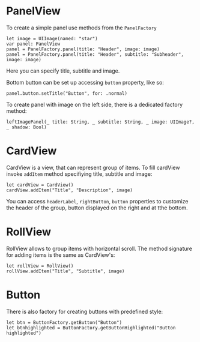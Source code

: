 # PanelView

To create a simple panel use methods from the `PanelFactory`

```
let image = UIImage(named: "star")
var panel: PanelView
panel = PanelFactory.panel(title: "Header", image: image)
panel = PanelFactory.panel(title: "Header", subtitle: "Subheader", image: image)
```

Here you can specify title, subtitle and image.

Bottom button can be set up accessing `button` property, like so:
```
panel.button.setTitle("Button", for: .normal)
```

To create panel with image on the left side, there is a dedicated factory method:
```
leftImagePanel(_ title: String, _ subtitle: String, _ image: UIImage?, _ shadow: Bool)
```

# CardView
CardView is a view, that can represent group of items. To fill cardView invoke `addItem` method specifiying title, subtitle and image:
```
let cardView = CardView()
cardView.addItem("Title", "Description", image)
```
You can access `headerLabel`, `rightButton`, `button` properties to customize the header of the group, button displayed on the right and at tthe bottom.

# RollView
RollView allows to group items with horizontal scroll. The method signature for adding items is the same as CardView's:
```
let rollView = RollView()
rollView.addItem("Title", "Subtitle", image)
```

# Button
There is also factory for creating buttons with predefined style:
```
let btn = ButtonFactory.getButton("Button")
let btnhighlighted = ButtonFactory.getButtonHighlighted("Button highlighted")
```
